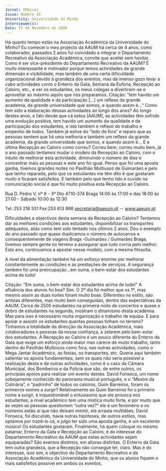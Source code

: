 ```yaml
---
Jornal: UMdicas
Issue: Número 45
University: Universidade do Minho
Interviewee(s): 
Date: 21 de Novembro de 2006
---
```

Há quanto tempo estás na Associação Académica da
Universidade do Minho?
Eu comecei o meu projecto da AAUM há cerca de 4 anos,
como colaborador, passados 2 anos fui convidado a integrar
o Departamento Recreativo da Associação Académica,
convite que aceitei sem hesitar.
Como é ser vice-presidente do Departamento
Recreativo da AAUM?
É muito interessante e motivador porque temos actividades
de grande dimensão e visibilidade, mas também de uma
certa dificuldade organizacional devido à grandeza dos
eventos, mas dá imenso gozo levar a cabo actividades
como o Enterro da Gata, Semana da Euforia, Recepção ao
Caloiro, etc., e ver os estudantes, os meus colegas a
divertirem-se e aproveitar ao máximo aquilo que nós
preparamos.
Citação: “tem havido um aumento da qualidade e da
participação […] um reflexo da grande academia, da grande
universidade que somos, e quando assim é…“
Como tem sido a elaboração dessas actividades ao
longo dos anos?
Ao longo destes anos, e falo desde que cá estou [AAUM], as
actividades têm sofrido uma evolução positiva, tem havido
um aumento da qualidade e da participação dos estudantes,
e isto também é reflexo do trabalho e empenho de todos.
Também já estive do “lado de fora” e reparo que as pessoas
sentem que há uma melhoria e também um reflexo da
grande academia, da grande universidade que somos, e
quando assim é…
E a última Recepção ao Caloiro como correu?
Correu bem; correu muito bem, já o ano passado tentamos
mudar o modelo da Recepção ao Caloiro, com o intuito de
melhorar esta actividade, diminuindo o número de dias e
concentrar mais as pessoas e este ano foi igual. Penso que
foi uma aposta ganha, tivemos grandes noites no Pavilhão
Multiusos de Guimarães e pelo que tenho reparado, pelo
que os estudantes me têm dito é que gostaram muito e
ficaram satisfeitos. E também pelo que tenho lido e ouvido
na comunicação social é que foi muito positiva esta
Recepção ao Caloiro.

Rua D. Pedro V, nº 8 - 3º Dto 4710-374 Braga
14:00 às 17:00 e das 18:00 às 21:00 - Sábado 10:00 às 12:30

Tel: 253 218 331 Fax:253 613 866
secretaria@aaeum.pt -- www.aaeum.pt

Dificuldades e objectivos desta semana da Recepção
ao Caloiro?
Tentamos dar as melhores condições aos estudantes,
disponibilizar os transportes adequados, aliás como tem
sido tentado nos últimos 2 anos. Dou o exemplo do ano
passado que quase duplicamos o número de autocarros e
consequentemente de viagens Braga -Guimarães /
Guimarães Braga, tivemos sempre gente no terreno a
assegurar que tudo corria pelo melhor. Este ano,
continuamos a apostar nesse modelo, com a mesma
filosofia.

A nível da alimentação também há um esforço enorme por
melhorar constantemente as condições e as prestações
de serviços. A segurança também foi uma
preocupação...em suma, o bem-estar dos estudantes
acima de tudo!

Citação: ”Em suma, o bem-estar dos
estudantes acima de tudo!”
A afluência dos alunos foi boa?
Sim. O 2º dia foi melhor que os 1º, mas mesmo assim as
duas noites foram muito boas. Diferentes no estilo, são
artistas diferentes, mas muito bem conseguidas, dentro
das expectativas da AAUM.
Cerca de 2500 estudantes na primeira noite de concertos
e quase o dobro de estudantes na segunda, mostram o
dinamismo desta academia. Mas para isso é necessário
muita organização e trabalho de equipa.
E para apoiar e assistir os estudantes quantas
pessoas tinham no terreno?
Tínhamos a totalidade da direcção da Associação
Académica, mais colaboradores e pessoas da nossa
confiança, a zelarem pelo bem-estar dos estudantes.
A Recepção ao Caloiro é um pouco diferente do Enterro da
Gata que exige um esforço ainda maior mas carece de
muito trabalho, tanto dentro do Pavilhão Multiusos como
fora, nas outras actividades, como o Mega Jantar
Académico, as festas, os transportes, etc.
Queria aqui também salientar os apoios fundamentais,
sem os quais não seria possível a realização desta e de
outras actividades, como é o caso da Câmara Municipal,
dos Bombeiros e da Policia que são, de entre outros, os
principais apoios para realizar um evento destes.
David Fonseca, um nome sobejamente conhecido do
panorama musical português, e o “Mestre da
Culinária”, o “padrinho” de todos os caloiros, Quim
Barreiros, foram os primeiros nomes a surgir?
Relativamente ao Quim Barreiros foi o primeiro nome a
surgir, é inquestionável o entusiasmo que ele provoca nos
estudantes; a nível académico tem uma mística muito
forte, e por muito que às vezes as pessoas questionem
“outra vez?” ele é um fenómeno e os números estão aí que
não deixam mentir, ele arrasta multidões. David Fonseca,
foi discutido, havia outras hipóteses, de outros estilos, mas
optámos por trazê-lo cá, e julgo ter sido uma aposta
ganha, é um excelente músico! Os estudantes gostaram.
Finalmente, há quem coloque no mesmo patamar,
Enterro da Gata e Recepção ao Caloiro, é do interesse
do Departamento Recreativo da AAUM que estas
actividades sejam equiparadas?
São eventos distintos, em alturas distintas. O Enterro da
Gata tem outra grandeza, que a Recepção não consegue
ter, claro. Mas é do interesse, isso sim, e objectivo do
Departamento Recreativo e da Associação Académica da
Universidade do Minho, que os alunos fiquem o mais
satisfeitos possível em ambos os eventos.